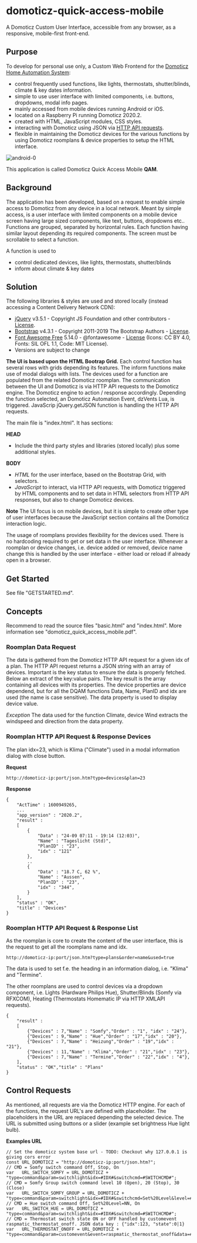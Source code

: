 # domoticz-quick-access-mobile
A Domoticz Custom User Interface, accessible from any browser, as a responsive, mobile-first front-end. 

## Purpose
To develop for personal use only, a Custom Web Frontend for the [Domoticz Home Automation System](https://domoticz.com/):
* control frequently used functions, like lights, thermostats, shutter/blinds, climate & key dates information.
* simple to use user interface with limited components, i.e. buttons, dropdowns, modal info pages.
* mainly accessed from mobile devices running Android or iOS.
* located on a Raspberry Pi running Domoticz 2020.2.
* created with HTML, JavaScript modules, CSS styles.
* interacting with Domoticz using JSON via [HTTP API requests](https://www.domoticz.com/wiki/Domoticz_API/JSON_URL%27s).
* flexible in maintaining the Domoticz devices for the various functions by using Domoticz roomplans & device properties to setup the HTML interface.

![android-0](https://user-images.githubusercontent.com/47274144/95470037-9a0ded80-0980-11eb-9877-340d5004e3fb.png)

This application is called Domoticz Quick Access Mobile **QAM**.

## Background
The application has been developed, based on a request to enable simple access to Domoticz from any device in a local network.
Meant by simple access, is a user interface with limited components on a mobile device screen having large sized components, like text, buttons, dropdowns etc..
Functions are grouped, separated by horizontal rules. Each function having similar layout depending its required components. The screen must be scrollable to select a function.

A function is used to 
* control dedicated devices, like lights, thermostats, shutter/blinds
* inform about climate & key dates

## Solution
The following libraries & styles are used and stored locally (instead accessing a Content Delivery Network CDN):
* [jQuery](https://jquery.com/) v3.5.1 - Copyright JS Foundation and other contributors - [License](http://jquery.org/license).
* [Bootstrap](https://getbootstrap.com/) v4.3.1 - Copyright 2011-2019 The Bootstrap Authors - [License](https://github.com/twbs/bootstrap/blob/master/LICENSE).
* [Font Awesome Free](https://fontawesome.com/) 5.14.0 - @fontawesome - [License](https://fontawesome.com/license/free) (Icons: CC BY 4.0, Fonts: SIL OFL 1.1, Code: MIT License).
* Versions are subject to change

**The UI is based upon the HTML Bootrap Grid.**
Each control function has several rows with grids depending its features. The inform functions make use of modal dialogs with lists.
The devices used for a function are populated from the related Domoticz roomplan.
The communication between the UI and Domoticz is via HTTP API requests to the Domoticz engine. The Domoticz engine to action / response accordingly.
Depending the function selected, an Domoticz Automation Event, dzVents Lua, is triggered.
JavaScrip jQuery.getJSON function is handling the HTTP API requests.

The main file is "index.html". It has sections:

**HEAD**
* Include the third party styles and libraries (stored locally) plus some additional styles.

**BODY**
* _HTML_ for the user interface, based on the Bootstrap Grid, with selectors.
* _JavaScript_ to interact, via HTTP API requests, with Domoticz triggered by HTML components and to set data in HTML selectors from HTTP API responses, but also to change Domoticz devices.

**Note**
The UI focus is on mobile devices, but it is simple to create other type of user interfaces because the JavaScript section contains all the Domoticz interaction logic.

The usage of roomplans provides flexibility for the devices used. There is no hardcoding required to get or set data in the user interface.
Whenever a roomplan or device changes, i.e. device added or removed, device name change this is handled by the user interface - either load or reload if already open in a browser.

## Get Started
See file "GETSTARTED.md".

## Concepts
Recommend to read the source files "basic.html" and "index.html".
More information see "domoticz_quick_access_mobile.pdf".

### Roomplan Data Request
The data is gathered from the Domoticz HTTP API request for a given idx of a plan.
The HTTP API request returns a JSON string with an array of devices.
Important is the key status to ensure the data is properly fetched.
Below an extract of the key:value pairs. The key result is the array containing all devices with its properties.
The device properties are device dependend, but for all the DQAM functions Data, Name, PlanID and idx are used (the name is case sensitive).
The data property is used to display device value.

_Exception_
The data used for the function Climate, device Wind extracts the windspeed and direction from the data property.

### Roomplan HTTP API Request & Response Devices
The plan idx=23, which is Klima ("Climate") used in a modal information dialog with close button.

**Request**
```
http://domoticz-ip:port/json.htm?type=devices&plan=23
```
**Response**
```
{
	"ActTime" : 1600949265,
	...
	"app_version" : "2020.2",
	"result" : 
	[
		{
			"Data" : "24-09 07:11 - 19:14 (12:03)",
			"Name" : "Tageslicht (Std)",
			"PlanID" : "23",
			"idx" : "121"
		},
		..
		{
			"Data" : "18.7 C, 62 %",
			"Name" : "Aussen",
			"PlanID" : "23",
			"idx" : "344",
		}
	],
	"status" : "OK",
	"title" : "Devices"
}
```

### Roomplan HTTP API Request & Response List
As the roomplan is core to create the content of the user interface, this is the request to get all the roomplans name and idx.
```
http://domoticz-ip:port/json.htm?type=plans&order=name&used=true
```
The data is used to set f.e. the heading in an information dialog, i.e. "Klima" and "Termine". 

The other roomplans are used to control devices via a dropdown component, i.e. 
Lights (Hardware Philips Hue), Shutter/Blinds (Somfy via RFXCOM), Heating (Thermostats Homematic IP via HTTP XMLAPI requests).
```
{
	"result" : 
	[
		{"Devices" : 7,"Name" : "Somfy","Order" : "1", "idx" : "24"},
		{"Devices" : 9,"Name" : "Hue","Order" : "17","idx" : "20"},
		{"Devices" : 7,"Name" : "Heizung","Order" : "19","idx" : "21"},
		{"Devices" : 11,"Name" : "Klima","Order" : "21","idx" : "23"},
		{"Devices" : 7,"Name" : "Termine","Order" : "22","idx" : "4"},
	],
	"status" : "OK","title" : "Plans"
}
```

## Control Requests
As mentioned, all requests are via the Domoticz HTTP engine.
For each of the functions, the request URL's are defined with placeholder.
The placeholders in the URL are replaced depending the selected device.
The URL is submitted using buttons or a slider (example set brightness Hue light bulb).

**Examples URL**
```
// Set the domoticz system base url - TODO: Checkout why 127.0.0.1 is giving cors error
const URL_DOMOTICZ = "http://domoticz-ip:port/json.htm?";
// CMD = Somfy switch command Off, Stop, On
var	  URL_SWITCH_SOMFY = URL_DOMOTICZ + "type=command&param=switchlight&idx=#IDX#&switchcmd=#SWITCHCMD#";
// CMD = Somfy Group switch command level 10 (Open), 20 (Stop), 30 (Close)
var	  URL_SWITCH_SOMFY_GROUP = URL_DOMOTICZ + "type=command&param=switchlight&idx=#IDX#&switchcmd=Set%20Level&level=#LEVEL#";
// CMD = Hue switch command Off, Set%20Level=NN, On
var	  URL_SWITCH_HUE = URL_DOMOTICZ + "type=command&param=switchlight&idx=#IDX#&switchcmd=#SWITCHCMD#";
// CMD = Thermostat switch state ON or OFF handled by customevent raspmatic_thermostat_onoff. JSON data key : {"idx":123, "state":0|1}
var	  URL_THERMOSTAT_ONOFF = URL_DOMOTICZ + "type=command&param=customevent&event=raspmatic_thermostat_onoff&data=#DATA#";
``` 

